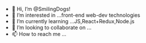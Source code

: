 - 👋 Hi, I’m @SmilingDogs!
- 👀 I’m interested in ...front-end web-dev technologies
- 🌱 I’m currently learning ...JS,React+Redux,Node.js
- 💞️ I’m looking to collaborate on ...
- 📫 How to reach me ...

<!---
SmilingDogs/SmilingDogs is a ✨ special ✨ repository because its `README.md` (this file) appears on your GitHub profile.
You can click the Preview link to take a look at your changes.
--->
